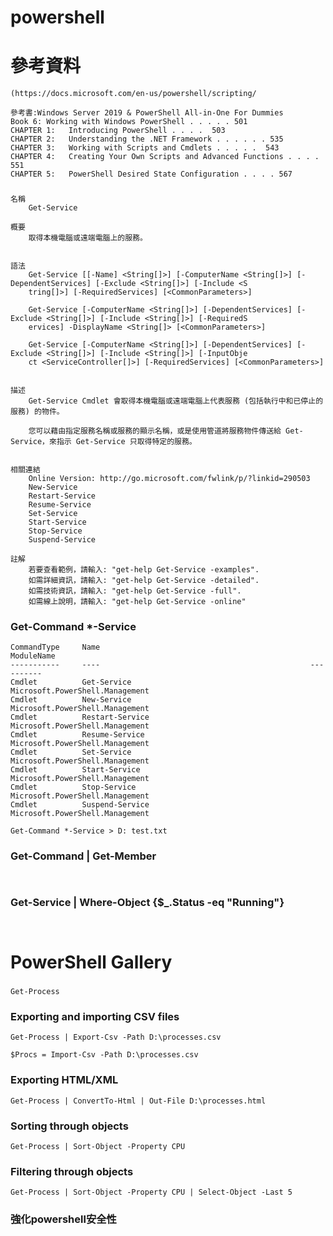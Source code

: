 # powershell

# 參考資料

```
(https://docs.microsoft.com/en-us/powershell/scripting/
```
```
參考書:Windows Server 2019 & PowerShell All-in-One For Dummies
Book 6: Working with Windows PowerShell . . . . . 501
CHAPTER 1:	 Introducing PowerShell . . . .  503
CHAPTER 2:	 Understanding the .NET Framework . . . . . . 535
CHAPTER 3:	 Working with Scripts and Cmdlets . . . . .  543
CHAPTER 4:	 Creating Your Own Scripts and Advanced Functions . . . . 551
CHAPTER 5:	 PowerShell Desired State Configuration . . . . 567
```
### 
```
名稱
    Get-Service
    
概要
    取得本機電腦或遠端電腦上的服務。
    
    
語法
    Get-Service [[-Name] <String[]>] [-ComputerName <String[]>] [-DependentServices] [-Exclude <String[]>] [-Include <S
    tring[]>] [-RequiredServices] [<CommonParameters>]
    
    Get-Service [-ComputerName <String[]>] [-DependentServices] [-Exclude <String[]>] [-Include <String[]>] [-RequiredS
    ervices] -DisplayName <String[]> [<CommonParameters>]
    
    Get-Service [-ComputerName <String[]>] [-DependentServices] [-Exclude <String[]>] [-Include <String[]>] [-InputObje
    ct <ServiceController[]>] [-RequiredServices] [<CommonParameters>]
    
    
描述
    Get-Service Cmdlet 會取得本機電腦或遠端電腦上代表服務 (包括執行中和已停止的服務) 的物件。
    
    您可以藉由指定服務名稱或服務的顯示名稱，或是使用管道將服務物件傳送給 Get-Service，來指示 Get-Service 只取得特定的服務。
    

相關連結
    Online Version: http://go.microsoft.com/fwlink/p/?linkid=290503
    New-Service 
    Restart-Service 
    Resume-Service 
    Set-Service 
    Start-Service 
    Stop-Service 
    Suspend-Service 

註解
    若要查看範例，請輸入: "get-help Get-Service -examples".
    如需詳細資訊，請輸入: "get-help Get-Service -detailed".
    如需技術資訊，請輸入: "get-help Get-Service -full".
    如需線上說明，請輸入: "get-help Get-Service -online"

```

### Get-Command *-Service

```
CommandType     Name                                               ModuleName                                          
-----------     ----                                               ----------                                          
Cmdlet          Get-Service                                        Microsoft.PowerShell.Management                     
Cmdlet          New-Service                                        Microsoft.PowerShell.Management                     
Cmdlet          Restart-Service                                    Microsoft.PowerShell.Management                     
Cmdlet          Resume-Service                                     Microsoft.PowerShell.Management                     
Cmdlet          Set-Service                                        Microsoft.PowerShell.Management                     
Cmdlet          Start-Service                                      Microsoft.PowerShell.Management                     
Cmdlet          Stop-Service                                       Microsoft.PowerShell.Management                     
Cmdlet          Suspend-Service                                    Microsoft.PowerShell.Management  
```
```
Get-Command *-Service > D: test.txt
```
### Get-Command | Get-Member

```


```
### Get-Service | Where-Object {$_.Status -eq "Running"}


```


```

# PowerShell Gallery 

### 

```
Get-Process

```


### Exporting and importing CSV files

```
Get-Process | Export-Csv -Path D:\processes.csv

$Procs = Import-Csv -Path D:\processes.csv
```


### Exporting HTML/XML

```
Get-Process | ConvertTo-Html | Out-File D:\processes.html

```


### Sorting through objects

```
Get-Process | Sort-Object -Property CPU

```


### Filtering through objects

```
Get-Process | Sort-Object -Property CPU | Select-Object -Last 5

```


### 強化powershell安全性

```


```


### 

```


```


### 

```


```


### 

```


```


### 

```


```


### 

```


```


### 

```


```


### 

```


```


### 

```


```


### 

```


```


### 

```


```


### 

```


```


### 

```


```


### 

```


```


### 

```


```


### 

```


```


### 

```


```


### 

```


```


### 

```


```


### 

```


```


### 

```


```


### 

```


```


### 

```


```


### 

```


```



